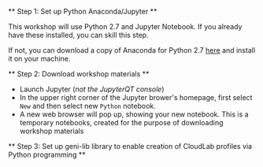 ** Step 1: Set up Python Anaconda/Jupyter **

This workshop will use Python 2.7 and Jupyter Notebook. If you already have these installed, 
you can skill this step. 

If not, you can download a copy of Anaconda for Python 2.7 
[here](<https://www.continuum.io/downloads>) and install it on your machine. 

** Step 2: Download workshop materials **

- Launch Jupyter (*not the JupyterQT console*)
- In the upper right corner of the Jupyter brower's homepage, first select `New` and then select new `Python` notebook. 
- A new web browser will pop up, showing your new notebook. This is a temporary notebooks, created for the purpose of downloading workshop materials

** Step 3: Set up geni-lib library to enable creation of CloudLab profiles via Python programming **
